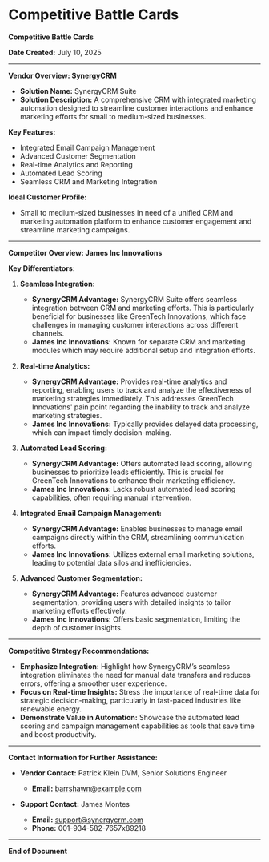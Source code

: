 # Competitive Battle Cards

**Competitive Battle Cards**

**Date Created:** July 10, 2025

---

**Vendor Overview: SynergyCRM**

- **Solution Name:** SynergyCRM Suite
- **Solution Description:** A comprehensive CRM with integrated marketing automation designed to streamline customer interactions and enhance marketing efforts for small to medium-sized businesses.

**Key Features:**
- Integrated Email Campaign Management
- Advanced Customer Segmentation
- Real-time Analytics and Reporting
- Automated Lead Scoring
- Seamless CRM and Marketing Integration

**Ideal Customer Profile:**
- Small to medium-sized businesses in need of a unified CRM and marketing automation platform to enhance customer engagement and streamline marketing campaigns.

---

**Competitor Overview: James Inc Innovations**

**Key Differentiators:**

1. **Seamless Integration:**
   - **SynergyCRM Advantage:** SynergyCRM Suite offers seamless integration between CRM and marketing efforts. This is particularly beneficial for businesses like GreenTech Innovations, which face challenges in managing customer interactions across different channels.
   - **James Inc Innovations:** Known for separate CRM and marketing modules which may require additional setup and integration efforts.

2. **Real-time Analytics:**
   - **SynergyCRM Advantage:** Provides real-time analytics and reporting, enabling users to track and analyze the effectiveness of marketing strategies immediately. This addresses GreenTech Innovations' pain point regarding the inability to track and analyze marketing strategies.
   - **James Inc Innovations:** Typically provides delayed data processing, which can impact timely decision-making.

3. **Automated Lead Scoring:**
   - **SynergyCRM Advantage:** Offers automated lead scoring, allowing businesses to prioritize leads efficiently. This is crucial for GreenTech Innovations to enhance their marketing efficiency.
   - **James Inc Innovations:** Lacks robust automated lead scoring capabilities, often requiring manual intervention.

4. **Integrated Email Campaign Management:**
   - **SynergyCRM Advantage:** Enables businesses to manage email campaigns directly within the CRM, streamlining communication efforts.
   - **James Inc Innovations:** Utilizes external email marketing solutions, leading to potential data silos and inefficiencies.

5. **Advanced Customer Segmentation:**
   - **SynergyCRM Advantage:** Features advanced customer segmentation, providing users with detailed insights to tailor marketing efforts effectively.
   - **James Inc Innovations:** Offers basic segmentation, limiting the depth of customer insights.

---

**Competitive Strategy Recommendations:**

- **Emphasize Integration:** Highlight how SynergyCRM’s seamless integration eliminates the need for manual data transfers and reduces errors, offering a smoother user experience.
- **Focus on Real-time Insights:** Stress the importance of real-time data for strategic decision-making, particularly in fast-paced industries like renewable energy.
- **Demonstrate Value in Automation:** Showcase the automated lead scoring and campaign management capabilities as tools that save time and boost productivity.

---

**Contact Information for Further Assistance:**

- **Vendor Contact:** Patrick Klein DVM, Senior Solutions Engineer
  - **Email:** barrshawn@example.com

- **Support Contact:** James Montes
  - **Email:** support@synergycrm.com
  - **Phone:** 001-934-582-7657x89218

---

**End of Document**